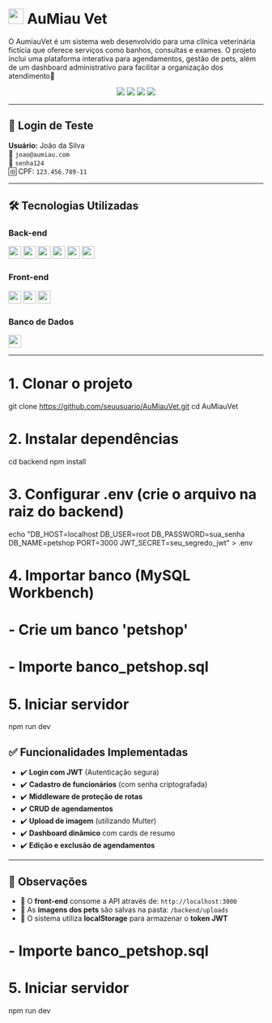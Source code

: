 # <img src="https://cdn-icons-png.flaticon.com/512/616/616408.png" width="30"> AuMiau Vet 

O AumiauVet é um sistema web desenvolvido para uma clínica veterinária fictícia que oferece serviços como banhos, consultas e exames. O projeto inclui uma plataforma interativa para agendamentos, gestão de pets, além de um dashboard administrativo para facilitar a organização dos atendimento🐾

<div align="center">
  <img src="https://img.shields.io/badge/Node.js-339933?style=for-the-badge&logo=nodedotjs&logoColor=white">
  <img src="https://img.shields.io/badge/Express-000000?style=for-the-badge&logo=express&logoColor=white">
  <img src="https://img.shields.io/badge/MySQL-005C84?style=for-the-badge&logo=mysql&logoColor=white">
  <img src="https://img.shields.io/badge/JWT-000000?style=for-the-badge&logo=JSON%20web%20tokens&logoColor=white">
</div>

---

## 🔐 Login de Teste
**Usuário:** João da Silva  
📧 `joao@aumiau.com`  
🔑 `senha124`  
🆔 CPF: `123.456.789-11`

---

## 🛠 Tecnologias Utilizadas

### Back-end
<div>
  <img src="https://img.shields.io/badge/Node.js-43853D?style=flat-square&logo=node.js&logoColor=white" height="25">
  <img src="https://img.shields.io/badge/Express.js-404D59?style=flat-square&logo=express" height="25">
  <img src="https://img.shields.io/badge/MySQL-00000F?style=flat-square&logo=mysql&logoColor=white" height="25">
  <img src="https://img.shields.io/badge/Bcrypt-35495E?style=flat-square" height="25">
  <img src="https://img.shields.io/badge/JWT-black?style=flat-square&logo=JSON%20web%20tokens" height="25">
  <img src="https://img.shields.io/badge/Multer-F46519?style=flat-square" height="25">
</div>

### Front-end
<div>
  <img src="https://img.shields.io/badge/HTML5-E34F26?style=flat-square&logo=html5&logoColor=white" height="25">
  <img src="https://img.shields.io/badge/CSS3-1572B6?style=flat-square&logo=css3&logoColor=white" height="25">
  <img src="https://img.shields.io/badge/JavaScript-F7DF1E?style=flat-square&logo=javascript&logoColor=black" height="25">
</div>

### Banco de Dados
<img src="https://img.shields.io/badge/MySQL_Workbench-4479A1?style=flat-square&logo=mysql&logoColor=white" height="25">

---

# 1. Clonar o projeto
git clone https://github.com/seuusuario/AuMiauVet.git
cd AuMiauVet

# 2. Instalar dependências
cd backend
npm install

# 3. Configurar .env (crie o arquivo na raiz do backend)
echo "DB_HOST=localhost
DB_USER=root
DB_PASSWORD=sua_senha
DB_NAME=petshop
PORT=3000
JWT_SECRET=seu_segredo_jwt" > .env

# 4. Importar banco (MySQL Workbench)
#    - Crie um banco 'petshop'
#    - Importe banco_petshop.sql

# 5. Iniciar servidor
npm run dev

## ✅ Funcionalidades Implementadas

- ✔️ **Login com JWT** (Autenticação segura)
- ✔️ **Cadastro de funcionários** (com senha criptografada)
- ✔️ **Middleware de proteção de rotas**
- ✔️ **CRUD de agendamentos**
- ✔️ **Upload de imagem** (utilizando Multer)
- ✔️ **Dashboard dinâmico** com cards de resumo
- ✔️ **Edição e exclusão de agendamentos**

---

## 📌 Observações

- 🔹 O **front-end** consome a API através de: `http://localhost:3000`
- 🔹 As **imagens dos pets** são salvas na pasta: `/backend/uploads`
- 🔹 O sistema utiliza **localStorage** para armazenar o **token JWT**

#    - Importe banco_petshop.sql

# 5. Iniciar servidor
npm run dev
